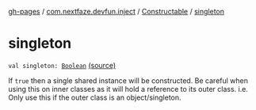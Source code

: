[gh-pages](../../index.md) / [com.nextfaze.devfun.inject](../index.md) / [Constructable](index.md) / [singleton](./singleton.md)

# singleton

`val singleton: `[`Boolean`](https://kotlinlang.org/api/latest/jvm/stdlib/kotlin/-boolean/index.html) [(source)](https://github.com/NextFaze/dev-fun/tree/master/devfun-annotations/src/main/java/com/nextfaze/devfun/inject/InstanceProvider.kt#L187)

If `true` then a single shared instance will be constructed.
Be careful when using this on inner classes as it will hold a reference to its outer class.
i.e. Only use this if the outer class is an object/singleton.

